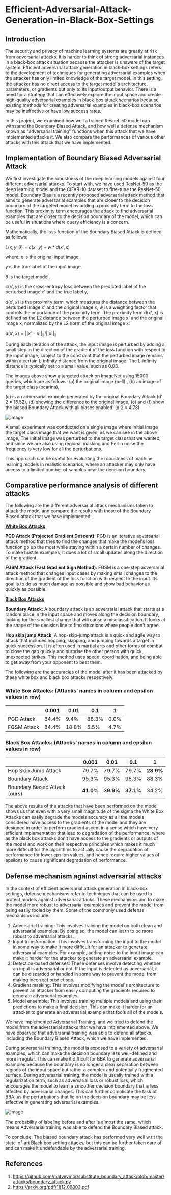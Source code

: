# Efficient-Adversarial-Attack-Generation-in-Black-Box-Settings

## Introduction

The security and privacy of machine learning systems are greatly at risk from adversarial attacks.
It is harder to think of strong adversarial instances in a black-box attack situation because the
attacker is unaware of the target system. Efficient adversarial attack generation in black-box
settings refers to the development of techniques for generating adversarial examples when the
attacker has only limited knowledge of the target model. In this setting, the attacker has no direct
access to the target model's architecture, parameters, or gradients but only to its input/output
behavior. There is a need for a strategy that can effectively explore the input space and create
high-quality adversarial examples in black-box attack scenarios because existing methods for
creating adversarial examples in black-box scenarios may be ineffective or have low success
rates.

In this project, we examined how well a trained Resnet-50 model can withstand the Boundary
Biased Attack, and how well a defense mechanism known as "adversarial training" functions
when this attack that we have implemented attacks it. We also compare the performances of
various other attacks with this attack that we have implemented.

## Implementation of Boundary Biased Adversarial Attack

We first investigate the robustness of the deep learning models against four different adversarial
attacks. To start with, we have used ResNet-50 as the deep learning model and the CIFAR-10
dataset to fine-tune the ResNet-50 model. Boundary Bias is a recently proposed adversarial
attack method that aims to generate adversarial examples that are closer to the decision boundary
of the targeted model by adding a proximity term to the loss function. This proximity term
encourages the attack to find adversarial examples that are closer to the decision boundary of the
model, which can be useful in situations where query efficiency is a concern.

Mathematically, the loss function of the Boundary Biased Attack is defined as follows:

$L(x, y, \theta) = c(x', y) + w * d(x', x)$

where:
$x$ is the original input image,

$y$ is the true label of the input image,

$\theta$ is the target model,

$c(x', y)$ is the cross-entropy loss between the predicted label of the perturbed image x' and the
true label y,

$d(x', x)$ is the proximity term, which measures the distance between the perturbed image x' and
the original image x,
$w$ is a weighting factor that controls the importance of the proximity term.
The proximity term d(x', x) is defined as the L2 distance between the perturbed image x' and the original image x, normalized by the L2 norm of the original image x:

$d(x', x) = ||x' - x||_2  / ||x||_2$

During each iteration of the attack, the input image is perturbed by adding a small step in the
direction of the gradient of the loss function with respect to the input image, subject to the
constraint that the perturbed image remains within a certain L-infinity distance from the original
image. The L-infinity distance is typically set to a small value, such as 0.03.

The images above show a targeted attack on ImageNet using 15000 queries, which are as
follows:
(a) the original image (bell) ,
(b) an image of the target class (ocarina),

(c) is an adversarial example generated by the original Boundary Attack (d' 2 = 18.52),
(d) showing the difference to the original image,
(e) and (f) show the biased Boundary Attack with all biases enabled. (d'2 = 4.78)

![image](https://github.com/HarshithK13/Efficient-Adversarial-Attack-Generation-in-Black-Box-Settings/assets/84466567/dea931ed-f211-4d04-b7b5-54cb701af589)

A small experiment was conducted on a single image where Initial Image the target class image
that we want is given, as we can see in the above image, The initial image was perturbed to the
target class that we wanted, and since we are also using regional masking and Perlin noise the
frequency is very low for all the perturbations.

This approach can be useful for evaluating the robustness of machine learning models in realistic
scenarios, where an attacker may only have access to a limited number of samples near the
decision boundary.

## Comparative performance analysis of different attacks

The following are the different adversarial attack mechanisms taken to attack the model and
compare the results with those of the Boundary Biased attack that we have implemented:

<ins> **White Box Attacks** </ins>

**PGD Attack (Projected Gradient Descent)**: PGD is an iterative adversarial attack method that
tries to find the changes that make the model's loss function go up the most while staying within
a certain number of changes. To make hostile examples, it does a lot of small updates along the
direction of the gradient.

**FGSM Attack (Fast Gradient Sign Method)**: FGSM is a one-step adversarial attack method
that changes input cases by making small changes to the direction of the gradient of the loss
function with respect to the input. Its goal is to do as much damage as possible and show bad
behavior as quickly as possible.

<ins> **Black Box Attacks** </ins>


**Boundary Attack**: A boundary attack is an adversarial attack that starts at a random place in the
input space and moves along the decision boundary, looking for the smallest change that will
cause a misclassification. It looks at the shape of the decision line to find situations where people
don't agree.

**Hop skip jump Attack**: A hop-skip-jump attack is a quick and agile way to attack that includes
hopping, skipping, and jumping towards a target in quick succession. It is often used in martial
arts and other forms of combat to close the gap quickly and surprise the other person with quick,
unexpected strikes. This method uses speed, coordination, and being able to get away from your
opponent to beat them.

The following are the accuracies of the model after it has been attacked by these white box and
black box attacks respectively:

### White Box Attacks: (Attacks’ names in column and epsilon values in row)

| | 0.001 | 0.01 | 0.1 | 1 |
| --- | --- | --- | --- | --- |
| PGD Attack | 84.4% | 9.4% | 88.3% | 0.0% |
| FGSM Attack | 84.4% | 18.8% | 5.5% | 4.7% |


### Black Box Attacks: (Attacks’ names in column and epsilon values in row)


| | 0.001 | 0.01 | 0.1 | 1 |
| --- | --- | --- | --- | --- |
| Hop Skip Jump Attack | 79.7% | 79.7% | 79.7% | **28.9%** |
| Boundary Attack | 95.3% | 95.3% | 95.3% | 88.3% |
| Boundary Biased Attack (ours) | **41.0%** | **39.6%** | **37.1%** | 34.2% |


The above results of the attacks that have been performed on the model shows us that even with
a very small magnitude of the sigma the White Box Attacks can easily degrade the models
accuracy as all the models considered have access to the gradients of the model and they are
designed in order to perform gradient ascent in a sense which have very efficient implementation
that lead to degradation of the performance, where as the black box attacks don’t have access to
the gradients or outputs of the model and work on their respective principles which makes it
much more difficult for the algorithms to actually cause the degradation of performance for
lower epsilon values, and hence require higher values of epsilons to cause significant degradation
of performance.

## Defense mechanism against adversarial attacks

In the context of efficient adversarial attack generation in black-box settings, defense
mechanisms refer to techniques that can be used to protect models against adversarial attacks.
These mechanisms aim to make the model more robust to adversarial examples and prevent the
model from being easily fooled by them. Some of the commonly used defense mechanisms
include:

1. Adversarial training: This involves training the model on both clean and adversarial
examples. By doing so, the model can learn to be more robust to adversarial attacks.
2. Input transformation: This involves transforming the input to the model in some way to
make it more difficult for an attacker to generate adversarial examples. For example,
adding noise to the input image can make it harder for the attacker to generate an
adversarial example.
3. Detection-based defenses: These defenses involve detecting whether an input is
adversarial or not. If the input is detected as adversarial, it can be discarded or handled in
some way to prevent the model from making incorrect predictions.
4. Gradient masking: This involves modifying the model's architecture to prevent an
attacker from easily computing the gradients required to generate adversarial examples.
5. Model ensemble: This involves training multiple models and using their predictions to
make a final decision. This can make it harder for an attacker to generate an adversarial
example that fools all of the models.

We have implemented Adversarial Training, and we tried to defend the model from the
adversarial attacks that we have implemented above. We have observed that adversarial training
was able to defend all attacks, including the Boundary Biased Attack, which we have
implemented.

During adversarial training, the model is exposed to a variety of adversarial examples, which can
make the decision boundary less well-defined and more irregular. This can make it difficult for
BBA to generate adversarial examples because the boundary is no longer a clear separation
between regions of the input space but rather a complex and potentially fragmented surface.
During adversarial training, the model is usually trained with a regularization term, such as
adversarial loss or robust loss, which encourages the model to learn a smoother decision
boundary that is less affected by adversarial changes. This can further complicate the task of
BBA, as the perturbations that lie on the decision boundary may be less effective in generating adversarial examples.

![image](https://github.com/HarshithK13/Efficient-Adversarial-Attack-Generation-in-Black-Box-Settings/assets/84466567/c301e0c8-d90e-4513-849b-f244986bb451)

The probability of labeling before and after is almost the same, which means Adversarial training
was able to defend the Boundary Biased attack.

To conclude, The biased boundary attack has performed very well w.r.t the state-of-art Black box
setting attacks, but this can be further taken care of and can make it undefendable by the
adversarial training.

## References

1. https://github.com/matveymor/substitute_boundary_attack/blob/master/attacks/boundary_attack.py
2. https://arxiv.org/pdf/1812.09803.pdf
